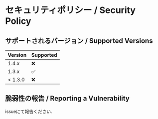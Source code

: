 # セキュリティポリシー / Security Policy

## サポートされるバージョン / Supported Versions

| Version | Supported          |
| ------- | ------------------ |
| 1.4.x   | :x:
| 1.3.x   | :white_check_mark: |
| < 1.3.0   | :x:                |

## 脆弱性の報告 / Reporting a Vulnerability

issueにて報告ください.